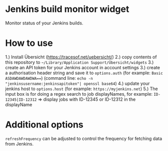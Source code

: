 # Jenkins build monitor widget

Monitor status of your Jenkins builds.

# How to use

1.) Install Übersicht (https://tracesof.net/uebersicht/)
2.) copy contents of this repository to `~/Library/Application Support/Übersicht/widgets`
3.) create an API token for your Jenkins account in account settings
3.) create a authorisation header string and save it to `options.auth` (for example: `Basic ASDAWDAWDAWDWA==`) (command line: `echo -n "jenkinsusername:jenkinsapitoken"| openssl base64`)
4.) update your jenkins host to `options.host` (for example: `https://myjenkins.net`)
5.) The input box is for doing a regex search to job displayNames, for example:
`ID-12345|ID-12312` => display jobs with ID-12345 or ID-12312 in the displayName

# Additional options

`refreshFrequency` can be adjusted to control the frequency for fetching data from Jenkins.
